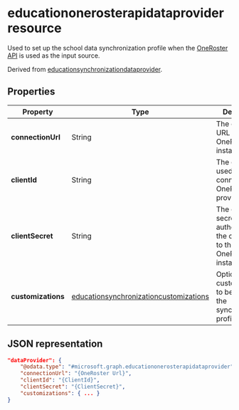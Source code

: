 # educationonerosterapidataprovider resource

Used to set up the school data synchronization profile when the [OneRoster API](https://www.imsglobal.org/activity/onerosterlis) is used as the input source.

Derived from [educationsynchronizationdataprovider](educationsynchronizationdataprovider.md).

## Properties

| Property | Type | Description |
|-|-|-|
| **connectionUrl** | String | The connection URL to the OneRoster instance. |
| **clientId** | String |  The client ID used to connect to the OneRoster provider. |
| **clientSecret** | String |  The client secret to authenticate the connection to the OneRoster instance. |
| **customizations** | [educationsynchronizationcustomizations](educationsynchronizationcustomizations.md) | Optional customization to be applied to the synchronization profile.|

## JSON representation

```json
"dataProvider": {
    "@odata.type": "#microsoft.graph.educationonerosterapidataprovider",
    "connectionUrl": "{OneRoster Url}",
    "clientId": "{ClientId}",
    "clientSecret": "{ClientSecret}",
    "customizations": { ... }
}
```
